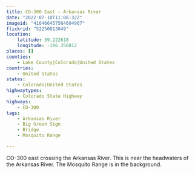 ```yaml
---
title: CO-300 East - Arkansas River
date: "2022-07-10T11:06:32Z"
imageid: "416466457564604967"
flickrid: "52250013049"
location:
    latitude: 39.222618
    longitude: -106.356812
places: []
counties:
    - Lake County|Colorado|United States
countries:
    - United States
states:
    - Colorado|United States
highwaytypes:
    - Colorado State Highway
highways:
    - CO-300
tags:
    - Arkansas River
    - Big Green Sign
    - Bridge
    - Mosquito Range

---
```

CO-300 east crossing the Arkansas River.  This is near the headwaters of the Arkansas River.  The Mosquito Range is in the background.